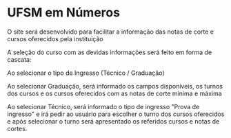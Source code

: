 # UFSM em Números
O site será desenvolvido para facilitar a informação das notas de corte e cursos oferecidos pela instituição

A seleção do curso com as devidas informações será feito em forma de cascata:

Ao selecionar o tipo de Ingresso (Técnico / Graduação)

Ao selecionar Graduação, será informado os campos disponíveis, os turnos dos cursos e os cursos oferecidos com as notas de corte mínima e máxima

Ao selecionar Técnico, será informado o tipo de ingresso "Prova de ingresso" e irá pedir ao usuário para escolher o turno dos cursos oferecidos e após selecionar o turno será apresentado os referidos cursos e notas de cortes.
